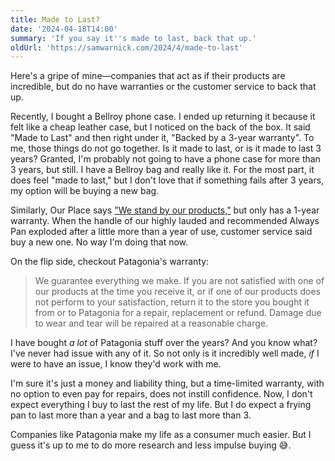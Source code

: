 ```yaml
---
title: Made to Last?
date: '2024-04-18T14:00'
summary: 'If you say it''s made to last, back that up.'
oldUrl: 'https://samwarnick.com/2024/4/made-to-last'
---
```


Here's a gripe of mine—companies that act as if their products are incredible, but do no have warranties or the customer service to back that up.

Recently, I bought a Bellroy phone case. I ended up returning it because it felt like a cheap leather case, but I noticed on the back of the box. It said "Made to Last" and then right under it, "Backed by a 3-year warranty". To me, those things do not go together. Is it made to last, or is it made to last 3 years? Granted, I'm probably not going to have a phone case for more than 3 years, but still. I have a Bellroy bag and really like it. For the most part, it does feel "made to last," but I don't love that if something fails after 3 years, my option will be buying a new bag.

Similarly, Our Place says ["We stand by our products,"](https://fromourplace.com/pages/warranty) but only has a 1-year warranty. When the handle of our highly lauded and recommended Always Pan exploded after a little more than a year of use, customer service said buy a new one. No way I'm doing that now.

On the flip side, checkout Patagonia's warranty:
> We guarantee everything we make. If you are not satisfied with one of our products at the time you receive it, or if one of our products does not perform to your satisfaction, return it to the store you bought it from or to Patagonia for a repair, replacement or refund. Damage due to wear and tear will be repaired at a reasonable charge.

I have bought _a lot_ of Patagonia stuff over the years? And you know what? I've never had issue with any of it. So not only is it incredibly well made, _if_ I were to have an issue, I know they'd work with me.

I'm sure it's just a money and liability thing, but a time-limited warranty, with no option to even pay for repairs, does not instill confidence. Now, I don't expect everything I buy to last the rest of my life. But I do expect a frying pan to last more than a year and a bag to last more than 3.

Companies like Patagonia make my life as a consumer much easier. But I guess it's up to me to do more research and less impulse buying 😅.
